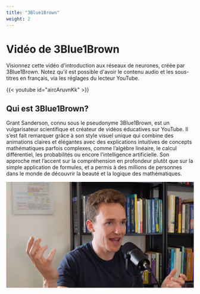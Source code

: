 ```yaml
---
title: "3Blue1Brown"
weight: 2
---
```


# Vidéo de 3Blue1Brown

Visionnez cette vidéo d'introduction aux réseaux de neurones, créée par
3Blue1Brown. Notez qu'il est possible d'avoir le contenu audio et les
sous-titres en français, via les réglages du lecteur YouTube.

{{< youtube id="aircAruvnKk" >}}

## Qui est 3Blue1Brown?

Grant Sanderson, connu sous le pseudonyme 3Blue1Brown, est un vulgarisateur
scientifique et créateur de vidéos éducatives sur YouTube. Il s’est fait
remarquer grâce à son style visuel unique qui combine des animations claires et
élégantes avec des explications intuitives de concepts mathématiques parfois
complexes, comme l’algèbre linéaire, le calcul différentiel, les probabilités ou
encore l’intelligence artificielle. Son approche met l’accent sur la
compréhension en profondeur plutôt que sur la simple application de formules, et
a permis à des millions de personnes dans le monde de découvrir la beauté et la
logique des mathématiques.

![](/images/module3/grant_sanderson.png)

